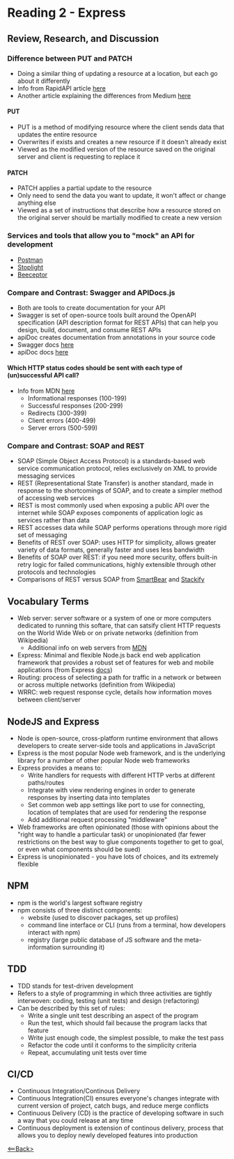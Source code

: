 # Reading 2 - Express

## Review, Research, and Discussion

### Difference between PUT and PATCH
- Doing a similar thing of updating a resource at a location, but each go about it differently
- Info from RapidAPI article [here](https://rapidapi.com/blog/put-vs-patch/)
- Another article explaining the differences from Medium [here](https://medium.com/backticks-tildes/restful-api-design-put-vs-patch-4a061aa3ed0b)

#### PUT
- PUT is a method of modifying resource where the client sends data that updates the entire resource
- Overwrites if exists and creates a new resource if it doesn't already exist
- Viewed as the modified version of the resource saved on the original server and client is requesting to replace it

#### PATCH
- PATCH applies a partial update to the resource
- Only need to send the data you want to update, it won't affect or change anything else
- Viewed as a set of instructions that describe how a resource stored on the original server should be martially modified to create a new version

### Services and tools that allow you to "mock" an API for development
- [Postman](https://www.postman.com/)
- [Stoplight](https://stoplight.io/)
- [Beeceptor](https://beeceptor.com/)

### Compare and Contrast: Swagger and APIDocs.js
- Both are tools to create documentation for your API
- Swagger is set of open-source tools built around the OpenAPI specification (API description format for REST APIs) that can help you design, build, document, and consume REST APIs
- apiDoc creates documentation from annotations in your source code
- Swagger docs [here](https://swagger.io/)
- apiDoc docs [here](https://apidocjs.com/)

#### Which HTTP status codes should be sent with each type of (un)successful API call?
- Info from MDN [here](https://developer.mozilla.org/en-US/docs/Web/HTTP/Status)
  - Informational responses (100-199)
  - Successful responses (200-299)
  - Redirects (300-399)
  - Client errors (400-499)
  - Server errors (500-599)

### Compare and Contrast: SOAP and REST
- SOAP (Simple Object Access Protocol) is a standards-based web service communication protocol, relies exclusively on XML to provide messaging services
- REST (Representational State Transfer) is another standard, made in response to the shortcomings of SOAP, and to create a simpler method of accessing web services
- REST is most commonly used when exposing a public API over the internet while SOAP exposes components of application logic as services rather than data
- REST accesses data while SOAP performs operations through more rigid set of messaging 
- Benefits of REST over SOAP: uses HTTP for simplicity, allows greater variety of data formats, generally faster and uses less bandwidth
- Benefits of SOAP over REST: if you need more security, offers built-in retry logic for failed communications, highly extensible through other protocols and technologies
- Comparisons of REST versus SOAP from [SmartBear](https://smartbear.com/blog/soap-vs-rest-whats-the-difference/) and [Stackify](https://stackify.com/soap-vs-rest/)

## Vocabulary Terms
- Web server: server software or a system of one or more computers dedicated to running this softare, that can satsify client HTTP requests on the World Wide Web or on private networks (definition from Wikipedia)
  - Additional info on web servers from [MDN](https://developer.mozilla.org/en-US/docs/Learn/Common_questions/What_is_a_web_server)
- Express: Minimal and flexible Node.js back end web application framework that provides a robust set of features for web and mobile applications (from Express [docs](https://expressjs.com/))
- Routing: process of selecting a path for traffic in a network or between or across multiple networks (definition from Wikipedia)
- WRRC: web request response cycle, details how information moves between client/server

## NodeJS and Express
- Node is open-source, cross-platform runtime environment that allows developers to create server-side tools and applications in JavaScript
- Express is the most popular Node web framework, and is the underlying library for a number of other popular Node web frameworks
- Express provides a means to:
  - Write handlers for requests with different HTTP verbs at different paths/routes
  - Integrate with view rendering engines in order to generate responses by inserting data into templates
  - Set common web app settings like port to use for connecting, location of templates that are used for rendering the response
  - Add additional request processing "middleware"
- Web frameworks are often opinionated (those with opinions about the "right way to handle a particular task) or unopinionated (far fewer restrictions on the best way to glue components together to get to goal, or even what components should be sued)
- Express is unopinionated - you have lots of choices, and its extremely flexible

## NPM
- npm is the world's largest software registry
- npm consists of three distinct components:
  - website (used to discover packages, set up profiles)
  - command line interface or CLI (runs from a terminal, how developers interact with npm)
  - registry (large public database of JS software and the meta-information surrounding it)

## TDD
- TDD stands for test-driven development
- Refers to a style of programming in which three activities are tightly interwoven: coding, testing (unit tests) and design (refactoring)
- Can be described by this set of rules:
  - Write a single unit test describing an aspect of the program
  - Run the test, which should fail because the program lacks that feature
  - Write just enough code, the simplest possible, to make the test pass
  - Refactor the code until it conforms to the simplicity criteria
  - Repeat, accumulating unit tests over time

## CI/CD
- Continuous Integration/Continous Delivery
- Continuous Integration(CI) ensures everyone's changes integrate with current version of project, catch bugs, and reduce merge conflicts
- Continuous Delivery (CD) is the practice of developing software in such a way that you could release at any time
- Continuous deployment is extension of continous delivery, process that allows you to deploy newly developed features into production

[<==Back>](../README.md)
